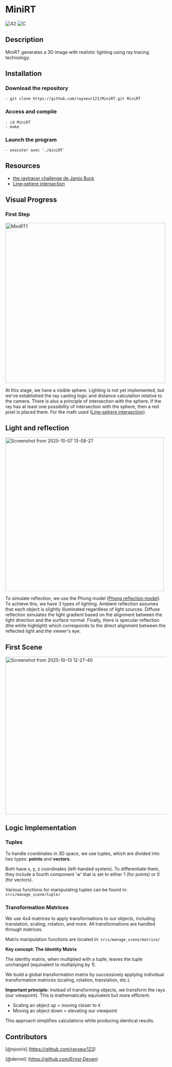 # MiniRT
![42](https://img.shields.io/badge/-42-black?style=for-the-badge&logo=42&logoColor=white) ![C](https://img.shields.io/badge/c-%2300599C.svg?style=for-the-badge&logo=c&logoColor=white)

## Description

MiniRT generates a 3D image with realistic lighting using ray tracing technology.

## Installation
### Download the repository
```
- git clone https://github.com/rayseur123/MiniRT.git MiniRT
```
### Access and compile
```
- cd MiniRT
- make
```
### Launch the program
```
- executer avec './miniRT'
```

## Resources 

- [the raytracer challenge de Jamis Buck](http://raytracerchallenge.com/)
- [Line–sphere intersection](https://en.wikipedia.org/wiki/Line%E2%80%93sphere_intersection)

## Visual Progress

### First Step
<img width="500" height="500" alt="MiniRT1" src="https://github.com/user-attachments/assets/b950ac49-de75-4dee-b29c-1505310700cc" />

At this stage, we have a visible sphere. Lighting is not yet implemented, but we've established the ray casting logic and distance calculation relative to the camera. There is also a principle of intersection with the sphere. If the ray has at least one possibility of intersection with the sphere, then a red pixel is placed there. For the math used ([Line–sphere intersection](https://en.wikipedia.org/wiki/Line%E2%80%93sphere_intersection)).

## Light and reflection
<img width="495" height="480" alt="Screenshot from 2025-10-07 13-08-27" src="https://github.com/user-attachments/assets/d59369af-0a1b-4077-aa26-21ae6012b350" />

To simulate reflection, we use the Phong model ([Phong reflection model](https://en.wikipedia.org/wiki/Phong_reflection_model)). To achieve this, we have 3 types of lighting. Ambient reflection assumes that each object is slightly illuminated regardless of light sources. Diffuse reflection simulates the light gradient based on the alignment between the light direction and the surface normal. Finally, there is specular reflection (the white highlight) which corresponds to the direct alignment between the reflected light and the viewer's eye.

## First Scene

<img width="994" height="492" alt="Screenshot from 2025-10-13 12-27-40" src="https://github.com/user-attachments/assets/3b201be1-6c17-4f40-b80e-4ec3afe02ed2" />

## Logic Implementation

### Tuples

To handle coordinates in 3D space, we use tuples, which are divided into two types: **points** and **vectors**.

Both have x, y, z coordinates (left-handed system). To differentiate them, they include a fourth component 'w' that is set to either 1 (for points) or 0 (for vectors).

Various functions for manipulating tuples can be found in: `srcs/manage_scene/tuple/`

### Transformation Matrices

We use 4x4 matrices to apply transformations to our objects, including translation, scaling, rotation, and more. All transformations are handled through matrices.

Matrix manipulation functions are located in: `srcs/manage_scene/matrice/`

**Key concept: The Identity Matrix**

The identity matrix, when multiplied with a tuple, leaves the tuple unchanged (equivalent to multiplying by 1).

We build a global transformation matrix by successively applying individual transformation matrices (scaling, rotation, translation, etc.).

**Important principle:** Instead of transforming objects, we transform the rays (our viewpoint). This is mathematically equivalent but more efficient:
- Scaling an object up = moving closer to it
- Moving an object down = elevating our viewpoint

This approach simplifies calculations while producing identical results.

## Contributors
[@njooris] (https://github.com/rayseur123)

[@dernst] (https://github.com/Ernst-Devan)

